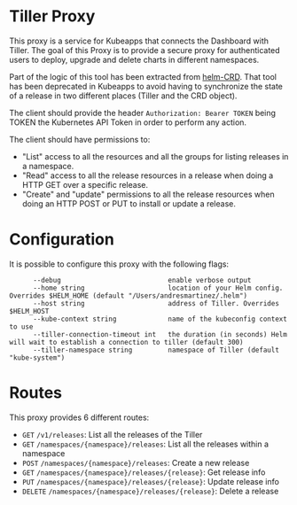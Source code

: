 # Tiller Proxy

This proxy is a service for Kubeapps that connects the Dashboard with Tiller. The goal of this Proxy is to provide a secure proxy for authenticated users to deploy, upgrade and delete charts in different namespaces.

Part of the logic of this tool has been extracted from [helm-CRD](https://github.com/bitnami-labs/helm-crd). That tool has been deprecated in Kubeapps to avoid having to synchronize the state of a release in two different places (Tiller and the CRD object).

The client should provide the header `Authorization: Bearer TOKEN` being TOKEN the Kubernetes API Token in order to perform any action.

The client should have permissions to:

 - "List" access to all the resources and all the groups for listing releases in a namespace.
 - "Read" access to all the release resources in a release when doing a HTTP GET over a specific release.
 - "Create" and "update" permissions to all the release resources when doing an HTTP POST or PUT to install or update a release.

# Configuration

It is possible to configure this proxy with the following flags:

```
      --debug                           enable verbose output
      --home string                     location of your Helm config. Overrides $HELM_HOME (default "/Users/andresmartinez/.helm")
      --host string                     address of Tiller. Overrides $HELM_HOST
      --kube-context string             name of the kubeconfig context to use
      --tiller-connection-timeout int   the duration (in seconds) Helm will wait to establish a connection to tiller (default 300)
      --tiller-namespace string         namespace of Tiller (default "kube-system")
```

# Routes

This proxy provides 6 different routes:

 - `GET` `/v1/releases`: List all the releases of the Tiller
 - `GET` `/namespaces/{namespace}/releases`: List all the releases within a namespace
 - `POST` `/namespaces/{namespace}/releases`: Create a new release
 - `GET` `/namespaces/{namespace}/releases/{release}`: Get release info
 - `PUT` `/namespaces/{namespace}/releases/{release}`: Update release info
 - `DELETE` `/namespaces/{namespace}/releases/{release}`: Delete a release
